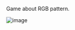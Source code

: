 Game about RGB pattern.

![image](https://github.com/user-attachments/assets/d6bce7a3-51f6-49d9-b8b5-cf07f87a8feb)
